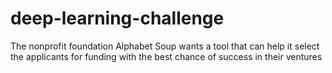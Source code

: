 # deep-learning-challenge
The nonprofit foundation Alphabet Soup wants a tool that can help it select the applicants for funding with the best chance of success in their ventures
